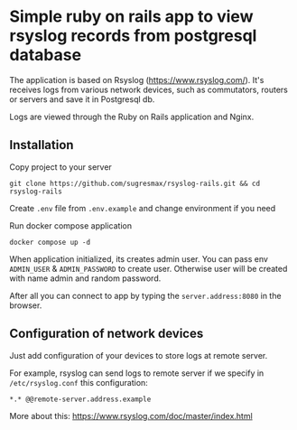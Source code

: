 # Simple ruby on rails app to view rsyslog records from postgresql database 

The application is based on Rsyslog (https://www.rsyslog.com/).
It's receives logs from various network devices, such as commutators, routers or servers and
save it in Postgresql db.

Logs are viewed through the Ruby on Rails application and Nginx.

## Installation

Copy project to your server

`git clone https://github.com/sugresmax/rsyslog-rails.git && cd rsyslog-rails`

Create `.env` file from `.env.example` and change environment if you need

Run docker compose application

`docker compose up -d`

When application initialized, its creates admin user. You can pass env `ADMIN_USER` & `ADMIN_PASSWORD` to create user.
Otherwise user will be created with name admin and random password.

After all you can connect to app by typing the `server.address:8080` in the browser.

## Configuration of network devices

Just add configuration of your devices to store logs at remote server.

For example, rsyslog can send logs to remote server if we specify in `/etc/rsyslog.conf` this configuration:

```
*.* @@remote-server.address.example
```

More about this: https://www.rsyslog.com/doc/master/index.html
